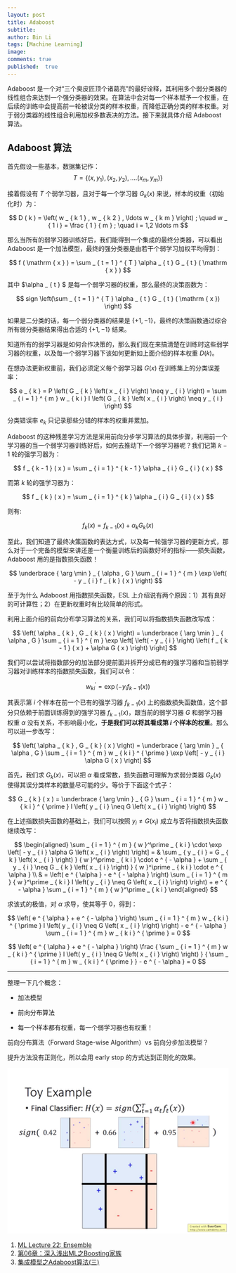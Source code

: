 ```yaml
---
layout: post
title: Adaboost
subtitle:
author: Bin Li
tags: [Machine Learning]
image: 
comments: true
published:  true
---
```


Adaboost 是一个对“三个臭皮匠顶个诸葛亮”的最好诠释，其利用多个弱分类器的线性组合来达到一个强分类器的效果。在算法中会对每一个样本赋予一个权重，在后续的训练中会提高前一轮被误分类的样本权重，而降低正确分类的样本权重。对于弱分类器的线性组合利用加权多数表决的方法。接下来就具体介绍 Adaboost 算法。

## Adaboost 算法
首先假设一些基本，数据集记作：
$$
T = \left\{ \left( x , y _ { 1 } \right) , \left( x _ { 2 } , y _ { 2 } \right) , \ldots . \left( x _ { m } , y _ { m } \right) \right\}
$$

接着假设有 $T$ 个弱学习器，且对于每一个学习器 $G_k(x)$ 来说，样本的权重（初始化时）为：

$$
D ( k ) = \left( w _ { k 1 } , w _ { k 2 } , \ldots w _ { k m } \right) ; \quad w _ { 1 i } = \frac { 1 } { m } ; \quad i = 1,2 \ldots m
$$

那么当所有的弱学习器训练好后，我们能得到一个集成的最终分类器，可以看出 Adaboost 是一个加法模型，最终的强分类器是由若干个弱学习加权平均得到：

$$
f ( \mathrm { x } ) = \sum _ { t = 1 } ^ { T } \alpha _ { t } G _ { t } ( \mathrm { x } )
$$

其中 $\alpha _ { t } $ 是每一个弱学习器的权重，那么最终的决策函数为：

$$
sign \left(\sum _ { t = 1 } ^ { T } \alpha _ { t } G _ { t } ( \mathrm { x }) \right)
$$

如果是二分类的话，每一个弱分类器的结果是 $\{+1, -1\}$，最终的决策函数通过综合所有弱分类器结果得出合适的 $\{+1, -1\}$ 结果。

知道所有的弱学习器是如何合作决策的，那么我们现在来搞清楚在训练时这些弱学习器的权重，以及每一个弱学习器下该如何更新如上面介绍的样本权重 $D(k)$。

在想办法更新权重前，我们必须定义每个弱学习器 $G(x)$ 在训练集上的分类误差率：

$$
e _ { k } = P \left( G _ { k } \left( x _ { i } \right) \neq y _ { i } \right) = \sum _ { i = 1 } ^ { m } w _ { k i } I \left( G _ { k } \left( x _ { i } \right) \neq y _ { i } \right)
$$

分类错误率 $e _ { k }$ 只记录那些分错的样本的权重并累加。

Adaboost 的这种残差学习方法是采用前向分步学习算法的具体步骤，利用前一个学习器的当一个弱学习器训练好后，如何去推动下一个弱学习器呢？我们记第 $k-1$ 轮的强学习器为：

$$
f _ { k - 1 } ( x ) = \sum _ { i = 1 } ^ { k - 1 } \alpha _ { i } G _ { i } ( x )
$$

而第 $k$ 轮的强学习器为：

$$
f _ { k } ( x ) = \sum _ { i = 1 } ^ { k } \alpha _ { i } G _ { i } ( x )
$$

则有:

$$
f _ { k } ( x ) = f _ { k - 1 } ( x ) + \alpha _ { k } G _ { k } ( x )
$$

至此，我们知道了最终决策函数的表达方式，以及每一轮强学习器的更新方式，那么对于一个完备的模型来讲还差一个衡量训练后的函数好坏的指标——损失函数，Adaboost 用的是指数损失函数！

$$
\underbrace { \arg \min } _ { \alpha , G } \sum _ { i = 1 } ^ { m } \exp \left( - y _ { i } f _ { k } ( x ) \right)
$$

至于为什么 Adaboost 用指数损失函数，ESL 上介绍说有两个原因：1）其有良好的可计算性；2）在更新权重时有比较简单的形式。

利用上面介绍的前向分布学习算法的关系，我们可以将指数损失函数改写成：

$$
\left( \alpha _ { k } , G _ { k } ( x ) \right) = \underbrace { \arg \min } _ { \alpha , G } \sum _ { i = 1 } ^ { m } \exp \left[ \left( - y _ { i } \right) \left( f _ { k - 1 } ( x ) + \alpha G ( x ) \right) \right]
$$

我们可以尝试将指数部分的加法部分提前面并拆开分成已有的强学习器和当前弱学习器对训练样本的指数损失函数，我们可以令：

$$
w _ { k i } ^ { \prime } = \exp \left( - y _ { i } f _ { k - 1 } ( x ) \right)
$$

其表示第 $i$ 个样本在前一个已有的强学习器 $f _ { k - 1 } ( x )$ 上的指数损失函数值，这个部分只依赖于前面训练得到的强学习器 $f _ { k - 1 } ( x )$，跟当前的弱学习器 $G$ 和弱学习器权重 $\alpha$ 没有关系，不影响最小化，**于是我们可以将其看成第 $i$ 个样本的权重**。那么可以进一步改写：

$$
\left( \alpha _ { k } , G _ { k } ( x ) \right) = \underbrace { \arg \min } _ { \alpha , G } \sum _ { i = 1 } ^ { m } w _ { k i } ^ { \prime } \exp \left[ - y _ { i } \alpha G ( x ) \right]
$$

首先，我们求 $G_k(x)$，可以把 $\alpha$ 看成常数，损失函数可理解为求弱分类器 $G_k(x)$ 使得其误分类样本的数量尽可能的少。等价于下面这个式子：

$$
G _ { k } ( x ) = \underbrace { \arg \min } _ { G } \sum _ { i = 1 } ^ { m } w _ { k i } ^ { \prime } I \left( y _ { i } \neq G \left( x _ { i } \right) \right)
$$

在上述指数损失函数的基础上，我们可以按照 $y_i \neq G(x_i)$ 成立与否将指数损失函数继续改写：

$$
\begin{aligned} \sum _ { i = 1 } ^ { m }  { w }^\prime _ { k  i } \cdot \exp \left[ - y _ { i  } \alpha G \left( x _ {  i  } \right) \right] = & \sum _ { y _ {  i  } = G _ { k } \left( x _ {  i  } \right) } { w }^\prime _ { k  i } \cdot e ^ { - \alpha } + \sum _ { y _ {  i  } \neq G _ { k } \left( x _ {  i  } \right) } { w }^\prime _ { k  i } \cdot e ^ { \alpha } \\ & = \left( e ^ { \alpha } - e ^ { - \alpha } \right) \sum _ { i = 1 } ^ { m } { w }^\prime _ { k  i } I \left( y _ {  i  } \neq G \left( x _ {  i  } \right) \right) + e ^ { - \alpha } \sum _ { i = 1 } ^ { m } { w }^\prime _ { k  i } \end{aligned}
$$

求该式的极值，对 $\alpha$ 求导，使其等于 $0$，得到：

$$
\left( e ^ { \alpha } + e ^ { - \alpha } \right) \sum _ { i = 1 } ^ { m } w _ { k i } ^ { \prime } I \left( y _ { i } \neq G \left( x _ { i } \right) \right) - e ^ { - \alpha } \sum _ { i = 1 } ^ { m } w _ { k i } ^ { \prime } = 0
$$

$$
\left( e ^ { \alpha } + e ^ { - \alpha } \right) \frac { \sum _ { i = 1 } ^ { m } w _ { k i } ^ { \prime } I \left( y _ { i } \neq G \left( x _ { i } \right) \right) } { \sum _ { i = 1 } ^ { m } w _ { k i } ^ { \prime } } - e ^ { - \alpha } = 0
$$


---


整理一下几个概念：
* 加法模型
* 前向分布算法

* 每一个样本都有权重，每一个弱学习器也有权重！

前向分布算法（Forward Stage-wise Algorithm）vs 前向分步加法模型？

提升方法没有正则化，所以会用 early stop 的方式达到正则化的效果。

![](/img/media/15409873907699.jpg)




1. [ML Lecture 22: Ensemble](https://www.youtube.com/watch?v=tH9FH1DH5n0&list=PLJV_el3uVTsPy9oCRY30oBPNLCo89yu49&t=0s&index=33)
2. [第06章：深入浅出ML之Boosting家族](http://www.52caml.com/head_first_ml/ml-chapter6-boosting-family/)
3. [集成模型之Adaboost算法(三)](https://zhuanlan.zhihu.com/p/38507561)